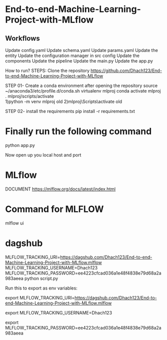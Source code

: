 # End-to-end-Machine-Learning-Project-with-MLflow


## Workflows
Update config.yaml
Update schema.yaml
Update params.yaml
Update the entity
Update the configuration manager in src config
Update the components
Update the pipeline
Update the main.py
Update the app.py


How to run?
STEPS:
Clone the repository
https://github.com/Dhach123/End-to-end-Machine-Learning-Project-with-MLflow


STEP 01- Create a conda environment after opening the repository
source ~/anaconda3/etc/profile.d/conda.sh
 virtualenv mlproj
conda activate mlproj
. mlproj/scripts/activate  
1)python -m venv mlproj   old
2)mlproj\Scripts\activate  old  

STEP 02- install the requirements
pip install -r requirements.txt


# Finally run the following command
python app.py

Now
open up you local host and port


# MLflow
DOCUMENT https://mlflow.org/docs/latest/index.html

# Command for MLFLOW
mlflow ui

# dagshub

MLFLOW_TRACKING_URI=https://dagshub.com/Dhach123/End-to-end-Machine-Learning-Project-with-MLflow.mlflow
MLFLOW_TRACKING_USERNAME=Dhach123
MLFLOW_TRACKING_PASSWORD=ee4223cfcad036a1e48f4838e79d68a2a983aeea
python script.py


Run this to export as env variables:


export MLFLOW_TRACKING_URI=https://dagshub.com/Dhach123/End-to-end-Machine-Learning-Project-with-MLflow.mlflow

export MLFLOW_TRACKING_USERNAME=Dhach123 

export MLFLOW_TRACKING_PASSWORD=ee4223cfcad036a1e48f4838e79d68a2a983aeea

